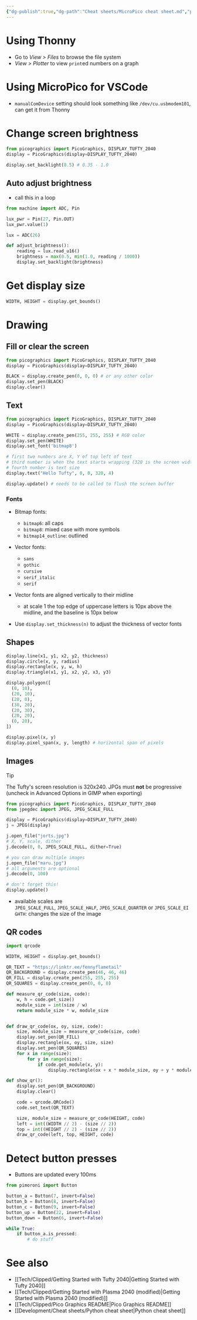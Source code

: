 ```yaml
---
{"dg-publish":true,"dg-path":"Cheat sheets/MicroPico cheat sheet.md","permalink":"/cheat-sheets/micro-pico-cheat-sheet/","tags":["tech/tufty","language/python"]}
---
```



# Using Thonny

- Go to *View > Files* to browse the file system
- *View > Plotter* to view `print`ed numbers on a graph

# Using MicroPico for VSCode

- `manualComDevice` setting should look something like `/dev/cu.usbmodem101`, can get it from Thonny

# Change screen brightness

```python
from picographics import PicoGraphics, DISPLAY_TUFTY_2040
display = PicoGraphics(display=DISPLAY_TUFTY_2040)

display.set_backlight(0.5) # 0.35 - 1.0
```

## Auto adjust brightness

- call this in a loop

```python
from machine import ADC, Pin

lux_pwr = Pin(27, Pin.OUT)
lux_pwr.value(1)

lux = ADC(26)

def adjust_brightness():
    reading = lux.read_u16()
    brightness = max(0.5, min(1.0, reading / 1000))
    display.set_backlight(brightness)
```

# Get display size

```python
WIDTH, HEIGHT = display.get_bounds()
```

# Drawing

## Fill or clear the screen

```python
from picographics import PicoGraphics, DISPLAY_TUFTY_2040
display = PicoGraphics(display=DISPLAY_TUFTY_2040)

BLACK = display.create_pen(0, 0, 0) # or any other color
display.set_pen(BLACK)
display.clear()
```

## Text

```python
from picographics import PicoGraphics, DISPLAY_TUFTY_2040
display = PicoGraphics(display=DISPLAY_TUFTY_2040)

WHITE = display.create_pen(255, 255, 255) # RGB color
display.set_pen(WHITE)
display.set_font('bitmap8')

# first two numbers are X, Y of top left of text
# third number is when the text starts wrapping (320 is the screen width, so this will span the screen - use -1 to disable text wrapping)
# fourth number is text size
display.text("Hello Tufty", 0, 0, 320, 4)

display.update() # needs to be called to flush the screen buffer
```

### Fonts

- Bitmap fonts:
    - `bitmap6`: all caps
    - `bitmap8`: mixed case with more symbols
    - `bitmap14_outline`: outlined

- Vector fonts:
    - `sans`
    - `gothic`
    - `cursive`
    - `serif_italic`
    - `serif`
- Vector fonts are aligned vertically to their midline
    - at scale 1 the top edge of uppercase letters is 10px above the midline, and the baseline is 10px below
- Use `display.set_thickness(n)` to adjust the thickness of vector fonts

## Shapes

```python
display.line(x1, y1, x2, y2, thickness)
display.circle(x, y, radius)
display.rectangle(x, y, w, h)
display.triangle(x1, y1, x2, y2, x3, y3)

display.polygon([
  (0, 10),
  (20, 10),
  (20, 0),
  (30, 20),
  (20, 30),
  (20, 20),
  (0, 20),
])

display.pixel(x, y)
display.pixel_span(x, y, length) # horizontal span of pixels
```

## Images

> [!tip]
> The Tufty's screen resolution is 320x240. JPGs must **not** be progressive (uncheck in Advanced Options in GIMP when exporting)

```python
from picographics import PicoGraphics, DISPLAY_TUFTY_2040
from jpegdec import JPEG, JPEG_SCALE_FULL

display = PicoGraphics(display=DISPLAY_TUFTY_2040)
j = JPEG(display)

j.open_file("jorts.jpg")
# X, Y, scale, dither
j.decode(0, 0, JPEG_SCALE_FULL, dither=True)

# you can draw multiple images
j.open_file("maru.jpg")
# all arguments are optional
j.decode(0, 100)

# don't forget this!
display.update()
```

- available scales are `JPEG_SCALE_FULL`, `JPEG_SCALE_HALF`, `JPEG_SCALE_QUARTER` or `JPEG_SCALE_EIGHTH`: changes the size of the image

## QR codes

```python
import qrcode

WIDTH, HEIGHT = display.get_bounds()

QR_TEXT = "https://linktr.ee/fennyflametail"
QR_BACKGROUND = display.create_pen(46, 46, 46)
QR_FILL = display.create_pen(255, 255, 255)
QR_SQUARES = display.create_pen(0, 0, 0)

def measure_qr_code(size, code):
    w, h = code.get_size()
    module_size = int(size / w)
    return module_size * w, module_size


def draw_qr_code(ox, oy, size, code):
    size, module_size = measure_qr_code(size, code)
    display.set_pen(QR_FILL)
    display.rectangle(ox, oy, size, size)
    display.set_pen(QR_SQUARES)
    for x in range(size):
        for y in range(size):
            if code.get_module(x, y):
                display.rectangle(ox + x * module_size, oy + y * module_size, module_size, module_size)

def show_qr():
    display.set_pen(QR_BACKGROUND)
    display.clear()

    code = qrcode.QRCode()
    code.set_text(QR_TEXT)

    size, module_size = measure_qr_code(HEIGHT, code)
    left = int((WIDTH // 2) - (size // 2))
    top = int((HEIGHT // 2) - (size // 2))
    draw_qr_code(left, top, HEIGHT, code)
```

# Detect button presses

- Buttons are updated every 100ms

```python
from pimoroni import Button

button_a = Button(7, invert=False)
button_b = Button(8, invert=False)
button_c = Button(9, invert=False)
button_up = Button(22, invert=False)
button_down = Button(6, invert=False)

while True:
    if button_a.is_pressed:
        # do stuff
```

# See also

- [[Tech/Clipped/Getting Started with Tufty 2040\|Getting Started with Tufty 2040]]
- [[Tech/Clipped/Getting Started with Plasma 2040 (modified)\|Getting Started with Plasma 2040 (modified)]]
- [[Tech/Clipped/Pico Graphics README\|Pico Graphics README]]
- [[Development/Cheat sheets/Python cheat sheet\|Python cheat sheet]]
